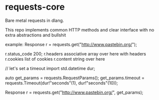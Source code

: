 # requests-core
Bare metal requests in dlang.

This repo implements common HTTP methods and clear interface with no extra abstractions and bullshit

example:
Response r = requests.get("http://www.pastebin.org/");

r.status_code         200;
r.headers             associative array over here with headers
r.cookies             list of cookies
r.content             string over here



// let's set a timeout
import std.datetime dur;

auto get_params = requests.RequestParams();
get_params.timeout = requests.Timeout(dur!"seconds"(1), dur!"seconds"(10));

Response r = requests.get("http://www.pastebin.org/", get_params);








